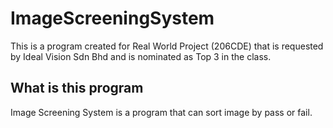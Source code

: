 # ImageScreeningSystem
This is a program created for Real World Project (206CDE) that is requested by Ideal Vision Sdn Bhd and is nominated as Top 3 in the class.

## What is this program
Image Screening System is a program that can sort image by pass or fail.
